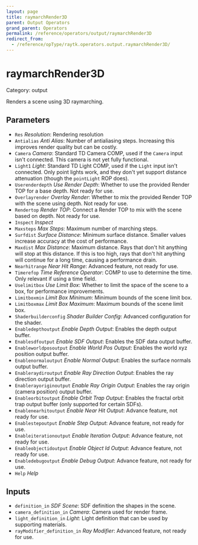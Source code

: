 ```yaml
---
layout: page
title: raymarchRender3D
parent: Output Operators
grand_parent: Operators
permalink: /reference/operators/output/raymarchRender3D
redirect_from:
  - /reference/opType/raytk.operators.output.raymarchRender3D/
---
```


# raymarchRender3D

Category: output



Renders a scene using 3D raymarching.

## Parameters

* `Res` *Resolution*: Rendering resolution
* `Antialias` *Anti Alias*: Number of antialiasing steps. Increasing this improves render quality but can be costly.
* `Camera` *Camera*: Standard TD Camera COMP, used if the `Camera` input isn't connected. This camera is not yet fully functional.
* `Light1` *Light*: Standard TD Light COMP, used if the `Light` input isn't connected. Only point lights work, and they don't yet support distance attenuation (though the `pointLight` ROP does).
* `Userenderdepth` *Use Render Depth*: Whether to use the provided Render TOP for a base depth. Not ready for use.
* `Overlayrender` *Overlay Render*: Whether to mix the provided Render TOP with the scene using depth. Not ready for use.
* `Rendertop` *Render TOP*: Connect a Render TOP to mix with the scene based on depth. Not ready for use.
* `Inspect` *Inspect*
* `Maxsteps` *Max Steps*: Maximum number of marching steps.
* `Surfdist` *Surface Distance*: Minimum surface distance. Smaller values increase accuracy at the cost of performance.
* `Maxdist` *Max Distance*: Maximum distance. Rays that don't hit anything will stop at this distance. If this is too high, rays that don't hit anything will continue for a long time, causing a performance drain.
* `Nearhitrange` *Near Hit Range*: Advanced feature, not ready for use.
* `Timerefop` *Time Reference Operator*: COMP to use to determine the time. Only relevant if using a time field.
* `Uselimitbox` *Use Limit Box*: Whether to limit the space of the scene to a box, for performance improvements.
* `Limitboxmin` *Limit Box Minimum*: Minimum bounds of the scene limit box.
* `Limitboxmax` *Limit Box Maximum*: Maximum bounds of the scene limit box.
* `Shaderbuilderconfig` *Shader Builder Config*: Advanced configuration for the shader.
* `Enabledepthoutput` *Enable Depth Output*: Enables the depth output buffer.
* `Enablesdfoutput` *Enable SDF Output*: Enables the SDF data output buffer.
* `Enableworldposoutput` *Enable World Pos Output*: Enables the world xyz position output buffer.
* `Enablenormaloutput` *Enable Normal Output*: Enables the surface normals output buffer.
* `Enableraydiroutput` *Enable Ray Direction Output*: Enables the ray direction output buffer.
* `Enablerayoriginoutput` *Enable Ray Origin Output*: Enables the ray origin (camera position) output buffer.
* `Enableorbitoutput` *Enable Orbit Trap Output*: Enables the fractal orbit trap output buffer (only supported for certain SDFs).
* `Enablenearhitoutput` *Enable Near Hit Output*: Advance feature, not ready for use.
* `Enablestepoutput` *Enable Step Output*: Advance feature, not ready for use.
* `Enableiterationoutput` *Enable Iteration Output*: Advance feature, not ready for use.
* `Enableobjectidoutput` *Enable Object Id Output*: Advance feature, not ready for use.
* `Enabledebugoutput` *Enable Debug Output*: Advance feature, not ready for use.
* `Help` *Help*

## Inputs

* `definition_in` *SDF Scene*:  SDF definition the shapes in the scene.
* `camera_definition_in` *Camera*:  Camera used for render frame.
* `light_definition_in` *Light*:  Light definition that can be used by supporting materials.
* `rayModifier_definition_in` *Ray Modifier*:  Advanced feature, not ready for use.